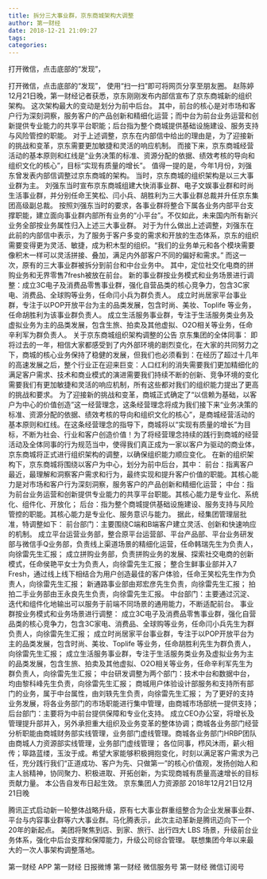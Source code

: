 ```yaml
---
title: 拆分三大事业群，京东商城架构大调整
author: 第一财经
date: 2018-12-21 21:09:27
tags: 
categories: 
---
```

打开微信，点击底部的“发现”，
<!-- more -->
打开微信，点击底部的“发现”，
使用“扫一扫”即可将网页分享至朋友圈。
赵陈婷
12月21日晚，第一财经记者获悉，京东刚刚发布内部信宣布了京东商城新的组织架构。
这次架构最大的变动是划分为前中后台。
其中，前台的核心是对市场和客户行为深刻洞察，服务客户的产品创新和精细化运营；而中台为前台业务运营和创新提供专业能力的共享平台职能；后台指为整个商城提供基础设施建设、服务支持与风险管控的职能。
对于上述调整，京东在内部信中给出的理由是，为了迎接新的挑战和变革，京东需要更加敏捷和灵活的响应机制。
而接下来，京东商城经营活动的基本原则和红线是“业务决策的标准、资源分配的依据、绩效考核的导向和组织文化的核心”，目标“实现有质量的增长”。
值得一提的是，今年1月份，刘强东曾发表内部信调整过京东商城的架构。
当时，京东商城的组织架构是以三大事业群为主。
刘强东当时宣布京东商城组建大快消事业群、电子文娱事业群和时尚生活事业群，并分别任命王笑松、闫小兵、胡胜利为三大事业群总裁并升任京东集团高级副总裁。
按照刘强东当时的要求，各事业群将整合下属各业务内部平台支撑职能，建立面向事业群内部所有业务的“小平台”。不仅如此，未来国内所有新兴业务全部按业务属性归入上述三大事业群。
对于为什么做出上述调整，刘强东在此前的内部信中表示，为了服务于客户多变的需求和开放的生态体系，京东的组织需要变得更为灵活、敏捷，成为积木型的组织。“我们的业务单元和各个模块需要像积木一样可以灵活拼接、叠加，满足内外部客户不同的偏好和需求。”
而这一次，原有的三大事业群被拆分到前台和中台业务中。
其中，定位社交化电商的拼购业务和无界零售7fresh被放在前台。
新的事业群按业务模式和业务场景进行调整：成立3C电子及消费品零售事业群，强化自营品类的核心竞争力，包含3C家电、消费品、全球购等业务，任命闫小兵为群负责人。
成立时尚居家平台事业群，专注于以POP开放平台为主的品类发展，包含时尚、美妆、Toplife 等业务，任命胡胜利为该事业群负责人。
成立生活服务事业群，专注于生活服务类业务及虚拟业务为主的品类发展，包含生旅、拍卖及其他虚拟、O2O相关等业务，任命辛利军为群负责人。
关于京东商城组织架构调整的公告
京东集团的全体同事：
即将过去的一年，相信大家都感受到了内外部环境的剧烈变化，在大家的共同努力之下，商城的核心业务保持了稳健的发展，但我们也必须看到：在经历了超过十几年的高速发展之后，整个行业正在迎来巨变：人口红利的消失需要我们更加精细化的满足客户需求、技术和商业模式的演进需要我们持续不断的创新、竞争环境的变化需要我们有更加敏捷和灵活的响应机制，所有这些都对我们的组织能力提出了更高的挑战和要求。
为了迎接新的挑战和变革，商城正式确定了“以信赖为基础，以客户为中心的价值创造”这一经营理念，这条经营理念将成为我们接下来“业务决策的标准、资源分配的依据、绩效考核的导向和组织文化的核心”，是商城经营活动的基本原则和红线。在这条经营理念的指导下，商城将以“实现有质量的增长”为目标，不断为社会、行业和客户创造价值！为了将经营理念持续的践行到商城的经营活动及全体同事的行为规范当中，使得我们真正成为一家以客户为驱动的商业体，京东商城将正式进行组织架构的调整，以确保组织能力顺应变化。
在新的组织架构下，京东商城将围绕以客户为中心，划分为前中后台，其中：
前台：指离客户最近，最理解和洞察客户需求和行为，最终实现和提升客户价值的职能。其核心能力是对市场和客户行为深刻洞察，服务客户的产品创新和精细化运营；
中台：指为前台业务运营和创新提供专业能力的共享平台职能。其核心能力是专业化、系统化、组件化、开放化；
后台：指为整个商城提供基础设施建设、服务支持与风险管控的职能。其核心能力是专业化、服务意识与能力。
据此，经集团管理层批准，特调整如下：
前台部门：主要围绕C端和B端客户建立灵活、创新和快速响应的机制。
成立平台运营业务部，整合原平台运营部、平台产品部、平台业务研发部与微信手Q业务部，负责线上渠道场景的精细化运营，任命韩瑞先生为负责人，向徐雷先生汇报；
成立拼购业务部，负责拼购业务的发展、探索社交电商的创新模式，任命侯艳平女士为负责人，向徐雷先生汇报；
整合生鲜事业部并入7 Fresh，通过线上线下相结合为用户创造最佳的客户体验，任命王笑松先生作为负责人，向徐雷先生汇报；
新通路事业部由郑宏彦先生负责，向徐雷先生汇报；
拍拍二手业务部由王永良先生负责，向徐雷先生汇报。
中台部门：主要通过沉淀、迭代和组件化地输出可以服务于前端不同场景的通用能力，不断适配前台。
事业群按业务模式和业务场景进行调整：
成立3C电子及消费品零售事业群，强化自营品类的核心竞争力，包含3C家电、消费品、全球购等业务，任命闫小兵先生为群负责人，向徐雷先生汇报；
成立时尚居家平台事业群，专注于以POP开放平台为主的品类发展，包含时尚、美妆、Toplife 等业务，任命胡胜利先生为群负责人，向徐雷先生汇报；
成立生活服务事业群，专注于生活服务类业务及虚拟业务为主的品类发展，包含生旅、拍卖及其他虚拟、O2O相关等业务，任命辛利军先生为群负责人，向徐雷先生汇报；
中台研发调整为两个部门：技术中台和数据中台，均由黎科峰先生负责，向徐雷先生汇报；
商城用户体验设计部服务和支持所有部门的业务，属于中台属性，由刘轶先生负责，向徐雷先生汇报；
为了更好的支持业务发展，将各业务部门的市场职能进行集中管理，由商城市场部统一提供支持；
后台部门：主要将为中前台提供保障和专业化支持。
成立CEO办公室，将增长及管理提升部并入，另外承担重大组织及业务变革的整体协调；商城各业务部门经营分析职能由商城财务部实线管理，业务部门虚线管理。商城各业务部门HRBP团队由商城人力资源部实线管理，业务部门虚线管理；
各位同事，栉风沐雨，薪火相传；筚路蓝缕，玉汝于成。希望大家能够积极拥抱变化，时刻以满足客户需求为己任，充分践行我们“正道成功、客户为先、只做第一”的核心价值观，发扬创始人和主人翁精神，协同聚力、积极进取、开拓创新，为实现商城有质量高速增长的目标贡献力量。
本公告自发布日起生效。
京东集团人力资源部
2018年12月21日12月21日晚
 
 
腾讯正式启动新一轮整体战略升级，原有七大事业群重组整合为企业发展事业群、平台与内容事业群等六大事业群。马化腾表示，此次主动革新是腾讯迈向下一个20年的新起点。
美团将聚焦到店、到家、旅行、出行四大 LBS 场景，升级前台业务体系，强化中后台支撑和保障能力，升级公司综合管理。
联想集团今年以来最大的一次人事架构调整落地。
第一财经
APP
第一财经
日报微博
第一财经
微信服务号
第一财经
微信订阅号
